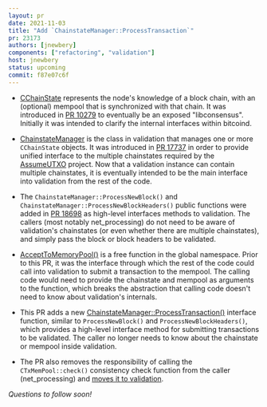 ```yaml
---
layout: pr
date: 2021-11-03
title: "Add `ChainstateManager::ProcessTransaction`"
pr: 23173
authors: [jnewbery]
components: ["refactoring", "validation"]
host: jnewbery
status: upcoming
commit: f87e07c6f
---
```


- [CChainState](https://github.com/bitcoin/bitcoin/blob/f87e07c6f/src/validation.h#L537-L551)
  represents the node's knowledge of a block chain, with an (optional)
  mempool that is synchronized with that chain. It was introduced in
  [PR 10279](https://github.com/bitcoin/bitcoin/pull/10279) to eventually be an
  exposed "libconsensus". Initially it was intended to clarify the internal
  interfaces within bitcoind.

- [ChainstateManager](https://github.com/bitcoin/bitcoin/blob/f87e07c6f/src/validation.h#L827-L854)
  is the class in validation that manages one or more `CChainState` objects. It
  was introduced in [PR 17737](https://github.com/bitcoin/bitcoin/pull/17737)
  in order to provide unified interface to the multiple chainstates required by
  the [AssumeUTXO](https://bitcoinops.org/en/topics/assumeutxo/) project. Now
  that a validation instance can contain multiple chainstates, it is eventually
  intended to be the main interface into validation from the rest of the code.

- The `ChainstateManager::ProcessNewBlock()` and
  `ChainstateManager::ProcessNewBlockHeaders()` public functions were added in
  [PR 18698](https://github.com/bitcoin/bitcoin/pull/18698) as high-level
  interfaces methods to validation. The callers (most notably net_processing) do
  not need to be aware of validation's chainstates (or even whether there are
  multiple chainstates), and simply pass the block or block headers to be
  validated. 

- [AcceptToMemoryPool()](https://github.com/bitcoin/bitcoin/blob/f87e07c6f/src/validation.h#L208-L222)
  is a free function in the global namespace. Prior to this PR, it was the
  interface through which the rest of the code could call into validation to
  submit a transaction to the mempool. The calling code would need to provide the
  chainstate and mempool as arguments to the function, which breaks the abstraction
  that calling code doesn't need to know about validation's internals.

- This PR adds a new
  [ChainstateManager::ProcessTransaction()](https://github.com/bitcoin-core-review-club/bitcoin/blob/pr23173/src/validation.h#L1005-L1012)
  interface function, similar to `ProcessNewBlock()` and
  `ProcessNewBlockHeaders()`, which provides a high-level interface method for
  submitting transactions to be validated. The caller no longer needs to know
  about the chainstate or mempool inside validation.

- The PR also removes the responsibility of calling the `CTxMemPool::check()`
  consistency check function from the caller (net_processing) and
  [moves it to validation](https://github.com/bitcoin-core-review-club/bitcoin/commit/f87e07c6f).

*Questions to follow soon!*

<!-- TODO: Before meeting, add notes and questions
## Notes

## Questions
1. Did you review the PR? [Concept ACK, approach ACK, tested ACK, or NACK](https://github.com/bitcoin/bitcoin/blob/master/CONTRIBUTING.md#peer-review)?
-->


<!-- TODO: After meeting, uncomment and add meeting log between the irc tags
## Meeting Log

{% irc %}
{% endirc %}
-->
